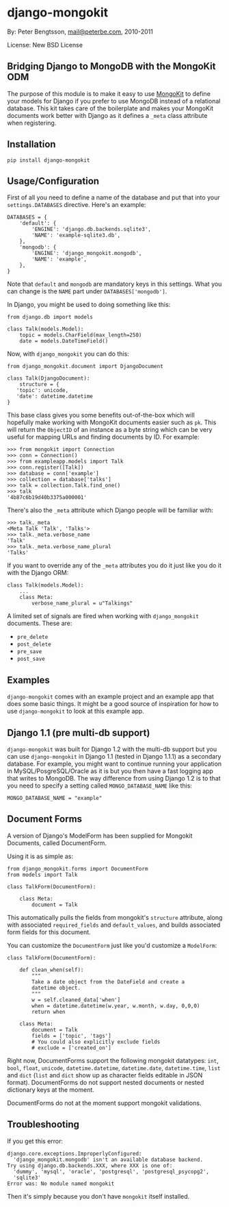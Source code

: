 django-mongokit
===============

By: Peter Bengtsson, mail@peterbe.com, 2010-2011

License: New BSD License

Bridging Django to MongoDB with the MongoKit ODM
------------------------------------------------

The purpose of this module is to make it easy to use
[MongoKit](http://bitbucket.org/namlook/mongokit/wiki/Home) to
define your models for Django if you prefer to use MongoDB instead of
a relational database. This kit takes care of the boilerplate and
makes your MongoKit documents work better with Django as it defines a
`_meta` class attribute when registering.

Installation
------------

`pip install django-mongokit`

Usage/Configuration
-------------------

First of all you need to define a name of the database and put that
into your `settings.DATABASES` directive. Here's an example:

    DATABASES = {
        'default': {
            'ENGINE': 'django.db.backends.sqlite3',
            'NAME': 'example-sqlite3.db',
        },
        'mongodb': {
            'ENGINE': 'django_mongokit.mongodb',
            'NAME': 'example',
        },
    }

Note that `default` and `mongodb` are mandatory keys in this settings.
What you can change is the `NAME` part under `DATABASES['mongodb']`.

In Django, you might be used to doing something like this:

    from django.db import models

    class Talk(models.Model):
        topic = models.CharField(max_length=250)
        date = models.DateTimeField()

Now, with `django_mongokit` you can do this:

    from django_mongokit.document import DjangoDocument

    class Talk(DjangoDocument):
        structure = {
	   'topic': unicode,
	   'date': datetime.datetime
	}

This base class gives you some benefits out-of-the-box which will
hopefully make working with MongoKit documents easier such as `pk`.
This will return the `ObjectID` of an instance as a byte string which
can be very useful for mapping URLs and finding documents by ID. For
example:

    >>> from mongokit import Connection
    >>> conn = Connection()
    >>> from exampleapp.models import Talk
    >>> conn.register([Talk])
    >>> database = conn['example']
    >>> collection = database['talks']
    >>> talk = collection.Talk.find_one()
    >>> talk
    '4b87c6b19d40b3375a000001'

There's also the `_meta` attribute which Django people will be
familiar with:

    >>> talk._meta
    <Meta Talk 'Talk', 'Talks'>
    >>> talk._meta.verbose_name
    'Talk'
    >>> talk._meta.verbose_name_plural
    'Talks'

If you want to override any of the `_meta` attributes you do it just
like you do it with the Django ORM:


    class Talk(models.Model):
        ...
        class Meta:
            verbose_name_plural = u"Talkings"

A limited set of signals are fired when working with `django_mongokit`
documents. These are:

* ``pre_delete``
* ``post_delete``
* ``pre_save``
* ``post_save``


Examples
--------

`django-mongokit` comes with an example project and an example app
that does some basic things. It might be a good source of inspiration
for how to use `django-mongokit` to look at this example app.


Django 1.1 (pre multi-db support)
---------------------------------

`django-mongokit` was built for Django 1.2 with the multi-db support
but you can use `django-mongokit` in Django 1.1 (tested in Django
1.1.1) as a secondary database. For example, you might want to
continue running your application in MySQL/PosgreSQL/Oracle as it is
but you then have a fast logging app that writes to MongoDB. The way
difference from using Django 1.2 is to that you need to specify a
setting called `MONGO_DATABASE_NAME` like this:

    MONGO_DATABASE_NAME = "example"

Document Forms
--------------

A version of Django's ModelForm has been supplied for Mongokit Documents, called DocumentForm.

Using it is as simple as:

    from django_mongokit.forms import DocumentForm
    from models import Talk

    class TalkForm(DocumentForm):

        class Meta:
            document = Talk

This automatically pulls the fields from mongokit's `structure` attribute, along with associated `required_fields` and `default_values`, and builds associated form fields for this document.

You can customize the `DocumentForm` just like you'd customize a `ModelForm`:

    class TalkForm(DocumentForm):

        def clean_when(self):
            """
            Take a date object from the DateField and create a
            datetime object.
            """
            w = self.cleaned_data['when']
            when = datetime.datetime(w.year, w.month, w.day, 0,0,0)
            return when

        class Meta:
            document = Talk
            fields = ['topic', 'tags']
            # You could also explicitly exclude fields
            # exclude = ['created_on']

Right now, DocumentForms support the following mongokit datatypes: `int`, `bool`, `float`, `unicode`, `datetime.datetime`, `datetime.date`, `datetime.time`, `list` and `dict` (`list` and `dict` show up as character fields editable in JSON format). DocumentForms do not support nested documents or nested dictionary keys at the moment.

DocumentForms do not at the moment support mongokit validations.


Troubleshooting
---------------

If you get this error:

    django.core.exceptions.ImproperlyConfigured:
      'django_mongokit.mongodb' isn't an available database backend. 
    Try using django.db.backends.XXX, where XXX is one of:
      'dummy', 'mysql', 'oracle', 'postgresql', 'postgresql_psycopg2',
      'sqlite3'
    Error was: No module named mongokit
    
Then it's simply because you don't have ``mongokit`` itself installed.   
